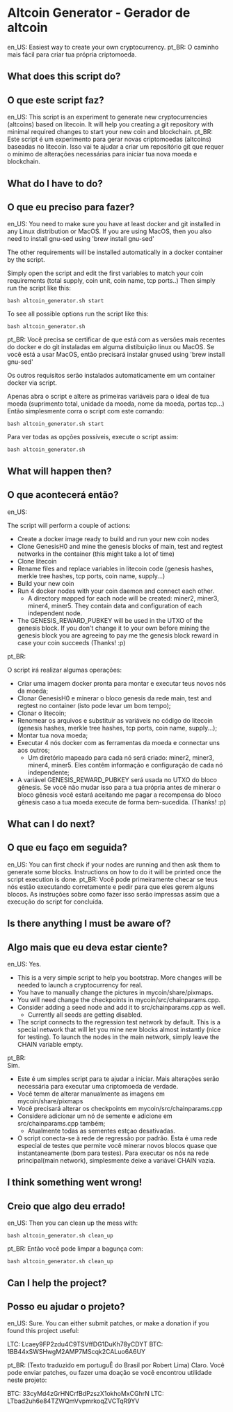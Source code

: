 # Altcoin Generator - Gerador de altcoin
en_US: Easiest way to create your own cryptocurrency.
pt_BR: O caminho mais fácil para criar tua própria criptomoeda.

## What does this script do?
## O que este script faz?
en_US: This script is an experiment to generate new cryptocurrencies (altcoins) based on litecoin.
It will help you creating a git repository with minimal required changes to start your new coin and blockchain.
pt_BR: Este script é um experimento para gerar novas criptomoedas (altcoins) baseadas no litecoin.
Isso vai te ajudar a criar um repositório git que requer o mínimo de alterações necessárias para iniciar tua nova moeda e blockchain.

## What do I have to do?
## O que eu preciso para fazer?
en_US: You need to make sure you have at least docker and git installed in any Linux distribution or MacOS.
If you are using MacOS, then you also need to install gnu-sed using 'brew install gnu-sed'

The other requirements will be installed automatically in a docker container by the script.

Simply open the script and edit the first variables to match your coin requirements (total supply, coin unit, coin name, tcp ports..)
Then simply run the script like this:

```
bash altcoin_generator.sh start
```

To see all possible options run the script like this:

```
bash altcoin_generator.sh
```

pt_BR: Você precisa se certificar de que está com as versões mais recentes do docker e do git instaladas em alguma distibuição linux ou MacOS.
Se você está a usar MacOS, então precisará instalar gnused using 'brew install gnu-sed'

Os outros requisitos serão instalados automaticamente em um container docker via script.

Apenas abra o script e altere as primeiras variáveis para o ideal de tua moeda (suprimento total, unidade da moeda, nome da moeda, portas tcp...)
Então simplesmente corra o script com este comando:


```
bash altcoin_generator.sh start
```

Para ver todas as opções possíveis, execute o script assim:

```
bash altcoin_generator.sh
```

## What will happen then?
## O que acontecerá então?

en_US: 

The script will perform a couple of actions:

  * Create a docker image ready to build and run your new coin nodes
  * Clone GenesisH0 and mine the genesis blocks of main, test and regtest networks in the container (this might take a lot of time)
  * Clone litecoin
  * Rename files and replace variables in litecoin code (genesis hashes, merkle tree hashes, tcp ports, coin name, supply...)
  * Build your new coin
  * Run 4 docker nodes with your coin daemon and connect each other.
    * A directory mapped for each node will be created: miner2, miner3, miner4, miner5. They contain data and configuration of each independent node.
  * The GENESIS_REWARD_PUBKEY will be used in the UTXO of the genesis block. If you don't change it to your own before mining the genesis block you are agreeing to pay me the genesis block reward in case your coin succeeds (Thanks! :p)

pt_BR: 

O script irá realizar algumas operações:

  * Criar uma imagem docker pronta para montar e executar teus novos nós da moeda;
  * Clonar GenesisH0 e minerar o bloco genesis da rede main, test and regtest no container (isto pode levar um bom tempo);
  * Clonar o litecoin;
  * Renomear os arquivos e substituir as variáveis no código do litecoin (genesis hashes, merkle tree hashes, tcp ports, coin name, supply...);
  * Montar tua nova moeda;
  * Executar 4 nós docker com as ferramentas da moeda e connectar uns aos outros;
    * Um diretório mapeado para cada nó será criado: miner2, miner3, miner4, miner5. Eles contêm informação e configuração de cada nó independente;
  * A variável GENESIS_REWARD_PUBKEY será usada no UTXO do bloco gênesis. Se você não mudar isso para a tua própria antes de minerar o bloco gênesis você estará aceitando me pagar a recompensa do bloco gênesis caso a tua moeda execute de forma bem-sucedida. (Thanks! :p)

## What can I do next?
## O que eu faço em seguida?

en_US: You can first check if your nodes are running and then ask them to generate some blocks.
Instructions on how to do it will be printed once the script execution is done.
pt_BR: Você pode primeiramente checar se teus nós estão executando corretamente e pedir para que eles gerem alguns blocos.
As instruções sobre como fazer isso serão impressas assim que a execução do script for concluída.

## Is there anything I must be aware of?
## Algo mais que eu deva estar ciente?

en_US:
Yes.

  * This is a very simple script to help you bootstrap. More changes will be needed to launch a cryptocurrency for real.
  * You have to manually change the pictures in mycoin/share/pixmaps.
  * You will need change the checkpoints in mycoin/src/chainparams.cpp.
  * Consider adding a seed node and add it to src/chainparams.cpp as well.
    * Currently all seeds are getting disabled.
  * The script connects to the regression test network by default. This is a special network that will let you mine new blocks almost instantly (nice for testing). To launch the nodes in the main network, simply leave the CHAIN variable empty.
  
pt_BR:  
Sim.

  * Este é um simples script para te ajudar a iniciar. Mais alterações serão necessária para executar uma criptomoeda de verdade.
  * Você temm de alterar manualmente as imagens em mycoin/share/pixmaps
  * Você precisará alterar os checkpoints em mycoin/src/chainparams.cpp
  * Considere adicionar um nó de semente e adicione em src/chainparams.cpp também;
    * Atualmente todas as sementes estçao desativadas.
  * O script conecta-se à rede de regressão por padrão. Esta é uma rede especial de testes que permite você minerar novos blocos quase que instantaneamente (bom para testes). Para executar os nós na rede principal(main network), simplesmente deixe a variável CHAIN vazia.  
  
## I think something went wrong!
## Creio que algo deu errado!

en_US:
Then you can clean up the mess with:

```
bash altcoin_generator.sh clean_up
```

pt_BR:
Então você pode limpar a bagunça com:

```
bash altcoin_generator.sh clean_up
```


## Can I help the project?
## Posso eu ajudar o projeto?

en_US:
Sure. You can either submit patches, or make a donation if you found this project useful:

LTC: Lcaey9FP2zdu4C9TSVffDG1DuKh78yCDYT
BTC: 1BB44xSWSHwgM2AMP7MScqk2CALuo6A6UY

pt_BR: (Texto traduzido em portuguÊ do Brasil por Robert Lima)
Claro. Você pode enviar patches, ou fazer uma doação se você encontrou utilidade neste projeto:

BTC: 33cyMd4zGrHNCrfBdPzszX1okhoMxCGhrN
LTC: LTbad2uh6e84TZWQmVvpmrkoqZVCTqR9YV
